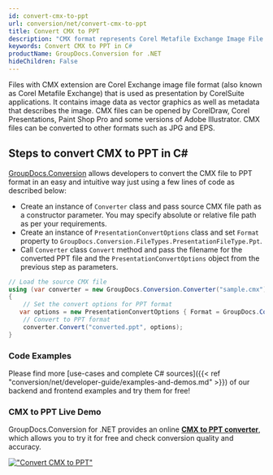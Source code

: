 ```yaml
---
id: convert-cmx-to-ppt
url: conversion/net/convert-cmx-to-ppt
title: Convert CMX to PPT
description: "CMX format represents Corel Metafile Exchange Image File with .cmx extension. Learn how to convert CMX to PPT file programmatically in C# language using GroupDocs.Conversion for .NET library."
keywords: Convert CMX to PPT in C#
productName: GroupDocs.Conversion for .NET
hideChildren: False
---
```


Files with CMX extension are Corel Exchange image file format (also known as Corel Metafile Exchange) that is used as presentation by CorelSuite applications. It contains image data as vector graphics as well as metadata that describes the image. CMX files can be opened by CorelDraw, Corel Presentations, Paint Shop Pro and some versions of Adobe Illustrator. CMX files can be converted to other formats such as JPG and EPS.

## Steps to convert CMX to PPT in C#

[GroupDocs.Conversion](https://products.groupdocs.com/conversion/net) allows developers to convert the CMX file to PPT format in an easy and intuitive way just using a few lines of code as described below:

* Create an instance of `Converter` class and pass source CMX file path as a constructor parameter. You may specify absolute or relative file path as per your requirements. 
* Create an instance of `PresentationConvertOptions` class and set `Format` property to `GroupDocs.Conversion.FileTypes.PresentationFileType.Ppt`.
* Call `Converter` class `Convert` method and pass the filename for the converted PPT file and the `PresentationConvertOptions` object from the previous step as parameters.

```csharp
// Load the source CMX file
using (var converter = new GroupDocs.Conversion.Converter("sample.cmx"))
{
    // Set the convert options for PPT format
   var options = new PresentationConvertOptions { Format = GroupDocs.Conversion.FileTypes.PresentationFileType.Ppt };
    // Convert to PPT format
    converter.Convert("converted.ppt", options);
}
```

### Code Examples

Please find more [use-cases and complete C# sources]({{< ref "conversion/net/developer-guide/examples-and-demos.md" >}}) of our backend and frontend examples and try them for free!

### CMX to PPT Live Demo

GroupDocs.Conversion for .NET provides an online [**CMX to PPT converter**](https://products.groupdocs.app/conversion/cmx-to-ppt), which allows you to try it for free and check conversion quality and accuracy.

[!["Convert CMX to PPT"](conversion/net/images/convert-to-ppt/convert-cmx-to-ppt.png)](https://products.groupdocs.app/conversion/cmx-to-ppt)